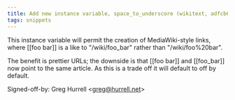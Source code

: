 ```yaml
---
title: Add new instance variable, space_to_underscore (wikitext, adfcb69)
tags: snippets
---
```


This instance variable will permit the creation of MediaWiki-style links, where \[\[foo bar\]\] is a like to "/wiki/foo_bar" rather than "/wiki/foo%20bar".

The benefit is prettier URLs; the downside is that \[\[foo bar\]\] and \[\[foo_bar\]\] now point to the same article. As this is a trade off it will default to off by default.

Signed-off-by: Greg Hurrell &lt;greg@hurrell.net&gt;
